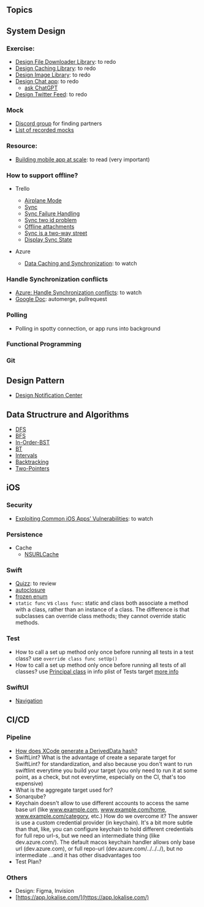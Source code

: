 ## Topics

## System Design

### Exercise:
- [Design File Downloader Library](https://github.com/weeeBox/mobile-system-design/blob/master/exercises/file-downloader-library.md): to redo
- [Design Caching Library](https://github.com/weeeBox/mobile-system-design/blob/master/exercises/caching-library.md): to redo
- [Design Image Library](https://github.com/weeeBox/mobile-system-design/blob/master/exercises/image-library.md): to redo
- [Design Chat app](https://github.com/weeeBox/mobile-system-design/blob/master/exercises/chat-app.md): to redo
  - [ask ChatGPT](https://bit.ly/3XNnYzY)
- [Design Twitter Feed](https://github.com/weeeBox/mobile-system-design): to redo

### Mock
- [Discord group](https://discord.com/invite/AWDNrvqban) for finding partners
- [List of recorded mocks](https://codeshare.io/mobiledesignmocks)

### Resource:
- [Building mobile app at scale](https://drive.google.com/drive/u/0/folders/1DuozSvEJN7-W0tY26dkhJxm1VutSO8Kn): to read (very important)

### How to support offline?
- Trello
  - [Airplane Mode](https://tech.trello.com/sync-architecture/)
  - [Sync](https://tech.trello.com/syncing-changes/)
  - [Sync Failure Handling](https://tech.trello.com/sync-failure-handling/)
  - [Sync two id problem](https://tech.trello.com/sync-two-id-problem/)
  - [Offline attachments](https://tech.trello.com/sync-offline-attachments/)
  - [Sync is a two-way street](https://tech.trello.com/sync-downloads/)
  - [Display Sync State](https://tech.trello.com/sync-indicators/)

- Azure
  - [Data Caching and Synchronization](https://www.youtube.com/watch?v=X6VdfcrDU-I&ab_channel=XamarinUniversity): to watch
  
### Handle Synchronization conflicts
- [Azure: Handle Synchronization conflicts](https://www.youtube.com/watch?v=aIuxJHq0NYY&ab_channel=XamarinUniversity): to watch
- [Google Doc](https://www.youtube.com/watch?v=B5NULPSiOGw&ab_channel=InfoQ): automerge, pullrequest

### Polling
- Polling in spotty connection, or app runs into background

### Functional Programming


### Git

## Design Pattern
- [Design Notification Center](https://github.com/100mango/SwiftNotificationCenter)

## Data Structrure and Algorithms

- [DFS](https://leetcode.com/list?selectedList=e75upz5g)
- [BFS](https://leetcode.com/list?selectedList=et5pil9r)
- [In-Order-BST](https://leetcode.com/list?selectedList=euqf8w3g)
- [BT](https://leetcode.com/list?selectedList=oncud9uc)
- [Intervals](https://leetcode.com/list?selectedList=9fsxo1iv)
- [Backtracking](https://leetcode.com/list?selectedList=ow32n1i1)
- [Two-Pointers](https://leetcode.com/list?selectedList=odn1wlys)

## iOS

### Security
- [Exploiting Common iOS Apps’ Vulnerabilities](https://www.youtube.com/watch?v=RLzbHHoEKo8&ab_channel=InfoQ): to watch

### Persistence
- Cache
  - [NSURLCache](https://nshipster.com/nsurlcache/)

### Swift
- [Quizz](https://jasper-foe-e81.notion.site/F-L-A-S-H-C-A-R-D-S-592bc284ccce4b3991aa8044705bf573): to review
- [autoclosure](https://www.swiftbysundell.com/articles/using-autoclosure-when-designing-swift-apis/)
- [frozen enum](https://useyourloaf.com/blog/swift-5-frozen-enums/)
- `static func` vs `class func`: static and class both associate a method with a class, rather than an instance of a class. The difference is that subclasses can override class methods; they cannot override static methods.

### Test
- How to call a set up method only once before running all tests in a test class? use `override class func setUp()`
- How to call a set up method only once before running all tests of all classes? use [Principal class](https://apple.co/3wclsYk) in info plist of Tests target [more info](https://bit.ly/3QPGIfC)

### SwiftUI
- [Navigation](https://github.com/pointfreeco/swiftui-navigation)

## CI/CD

### Pipeline
- [How does XCode generate a DerivedData hash?](https://github.com/chipbk10/IOSSwiftBestPractice/blob/main/IOSSwiftBestPractice/CICD/GenerateDerivedDataHash.swift)
- SwiftLint? What is the advantage of create a separate target for SwiftLint? for standardization, and also because you don't want to run swiftlint everytime you build your target (you only need to run it at some point, as a check, but not everytime, especially on the CI, that's too expensive)
- What is the aggregate target used for?
- Sonarqube?
- Keychain doesn't allow to use different accounts to access the same base url (like www.example.com, www.example.com/home, www.example.com/category, etc.) How do we overcome it? The answer is use a custom credential provider (in keychain). It's a bit more subtle than that, like, you can configure keychain to hold different credentials for full repo url-s, but we need an intermediate thing (like dev.azure.com/<organization>). The default macos keychain handler allows only base url (dev.azure.com), or full repo-url (dev.azure.com/../../../<reponame>), but no intermediate ...and it has other disadvantages too
- Test Plan?

### Others
- Design: Figma, Invision
- [https://app.lokalise.com/](https://app.lokalise.com/)
